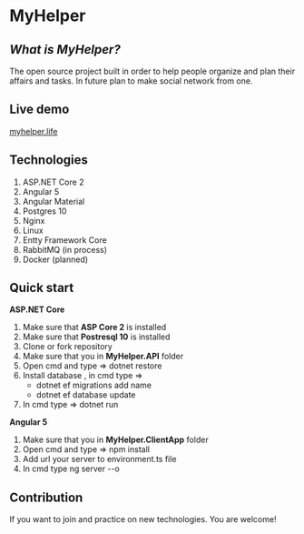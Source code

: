 # MyHelper

*What is MyHelper?*
----------------

The open source project built in order to help people organize and plan their affairs and tasks.
In future plan to make social network from one.

**Live demo**
----------------
[myhelper.life](https://myhelper.life)

**Technologies**
----------------
1. ASP.NET Core 2
2. Angular 5
3. Angular Material
4. Postgres 10
5. Nginx
6. Linux
7. Entty Framework Core
8. RabbitMQ (in process)
9. Docker (planned)

**Quick start**
----------------
**ASP.NET Core**

1. Make sure that **ASP Core 2** is installed 
2. Make sure that **Postresql 10** is installed 
3. Clone or fork repository
4. Make sure that you in **MyHelper.API** folder
5. Open cmd and type => dotnet restore
6. Install database , in cmd type => 
    - dotnet ef migrations add name
    - dotnet ef database update
7. In cmd type => dotnet run 

**Angular 5**

1. Make sure that you in **MyHelper.ClientApp** folder
2. Open cmd and type => npm install
3. Add url your server to environment.ts file
4. In cmd type ng server --o

**Contribution**
----------------

If you want to join and practice on new technologies.
You are welcome!
